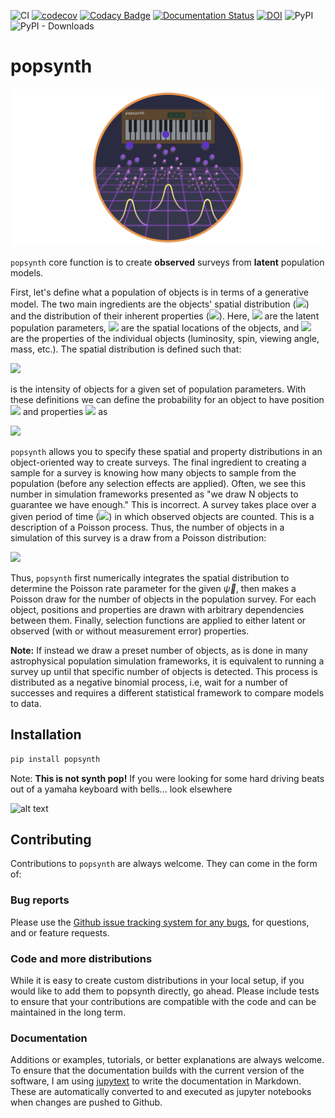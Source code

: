 
![CI](https://github.com/grburgess/popsynth/workflows/CI/badge.svg?branch=master)
[![codecov](https://codecov.io/gh/grburgess/popsynth/branch/master/graph/badge.svg)](https://codecov.io/gh/grburgess/popsynth)
[![Codacy Badge](https://api.codacy.com/project/badge/Grade/5d02c9e6f5c540989a615eb1575863e3)](https://app.codacy.com/gh/grburgess/popsynth?utm_source=github.com&utm_medium=referral&utm_content=grburgess/popsynth&utm_campaign=Badge_Grade_Settings)
[![Documentation Status](https://readthedocs.org/projects/popsynth/badge/?version=latest)](https://popsynth.readthedocs.io/en/latest/?badge=latest)
[![DOI](https://zenodo.org/badge/DOI/10.5281/zenodo.5109590.svg)](https://doi.org/10.5281/zenodo.5109590)
![PyPI](https://img.shields.io/pypi/v/popsynth)
![PyPI - Downloads](https://img.shields.io/pypi/dm/popsynth)
# popsynth

![alt text](https://raw.githubusercontent.com/grburgess/popsynth/master/external/logo.png)

`popsynth` core function is to create **observed** surveys from **latent** population models. 

First, let's define what a population of objects is in terms of a
generative model. The two main ingredients are the objects' spatial
distribution (<img src="https://render.githubusercontent.com/render/math?math=\lambda(\vec{r},\vec{\psi})">) and the distribution of
their inherent properties (<img src="https://render.githubusercontent.com/render/math?math=\pi(\vec{\phi} | \vec{\psi})">). Here,
<img src="https://render.githubusercontent.com/render/math?math=\vec{\psi}"> are the latent population parameters, <img src="https://render.githubusercontent.com/render/math?math=\vec{r}"> are the
spatial locations of the objects, and <img src="https://render.githubusercontent.com/render/math?math=\vec{\phi}"> are the properties
of the individual objects (luminosity, spin, viewing angle, mass,
etc.). The spatial distribution is defined such that:

<img src="https://render.githubusercontent.com/render/math?math=\frac{d \Lambda}{dt}(\vec{\psi}) = \int d r \frac{dV}{dr} \lambda(\vec{r}, \vec{\psi}))">

is the intensity of objects for a given set of population
parameters. With these definitions we can define the probability for
an object to have position <img src="https://render.githubusercontent.com/render/math?math=\vec{r}"> and properties <img src="https://render.githubusercontent.com/render/math?math=\vec{\phi}"> as

<img src="https://render.githubusercontent.com/render/math?math=\pi(\vec{r}, \vec{\phi} | \vec{\psi}) = \frac{\lambda(\vec{r}, \vec{\psi})  \pi(\vec{\phi} | \vec{\psi})}{ \int d r \frac{dV}{dr} \lambda(\vec{r}, \vec{\psi})}">

`popsynth` allows you to specify these spatial and property
distributions in an object-oriented way to create surveys. The final
ingredient to creating a sample for a survey is knowing how many
objects to sample from the population (before any selection effects
are applied). Often, we see this number in simulation frameworks
presented as "we draw N objects to guarantee we have enough." This is
incorrect. A survey takes place over a given period of time (<img src="https://render.githubusercontent.com/render/math?math=\Delta t">) in which observed objects are counted. This is a description of a
Poisson process. Thus, the number of objects in a simulation of this
survey is a draw from a Poisson distribution:

<img src="https://render.githubusercontent.com/render/math?math=N \sim Poisson \left( \Delta t \frac{d\Lambda}{dt} \right)">

Thus, ```popsynth``` first numerically integrates the spatial
distribution to determine the Poisson rate parameter for the given
$\vec{\psi}$, then makes a Poisson draw for the number of objects in
the population survey. For each object, positions and properties are
drawn with arbitrary dependencies between them. Finally, selection
functions are applied to either latent or observed (with or without
measurement error) properties.


**Note:** If instead we draw a preset number of objects, as is done in
many astrophysical population simulation frameworks, it is equivalent
to running a survey up until that specific number of objects is
detected. This process is distributed as a negative binomial process,
i.e, wait for a number of successes and requires a different
statistical framework to compare models to data.


## Installation
```bash
pip install popsynth
```


Note: **This is not synth pop!** If you were looking for some hard driving beats out of a yamaha keyboard with bells... look elsewhere

![alt text](https://raw.githubusercontent.com/grburgess/popsynth/master/external/pop.gif)


## Contributing

Contributions to ```popsynth``` are always welcome. They can come in the form of:

### Bug reports

Please use the [Github issue tracking system for any
bugs](https://github.com/grburgess/popsynth/issues), for questions,
and or feature requests.

### Code and more distributions

While it is easy to create custom distributions in your local setup,
if you would like to add them to popsynth directly, go ahead. Please
include tests to ensure that your contributions are compatible with
the code and can be maintained in the long term.

### Documentation

Additions or examples, tutorials, or better explanations are always
welcome. To ensure that the documentation builds with the current
version of the software, I am using
[jupytext](https://jupytext.readthedocs.io/en/latest/) to write the
documentation in Markdown. These are automatically converted to and
executed as jupyter notebooks when changes are pushed to Github.


